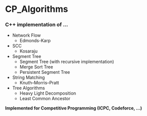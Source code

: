 # CP_Algorithms
### C++ implementation of ...
- Network Flow
  - Edmonds-Karp
- SCC
  - Kosaraju
- Segment Tree
  - Segment Tree (with recursive implementation)
  - Merge Sort Tree
  - Persistent Segment Tree
- String Matching
  - Knuth–Morris–Pratt
- Tree Algorithms
  - Heavy Light Decomposition
  - Least Common Ancestor

  
**Implemented for Competitive Programming (ICPC, Codeforce, ...)**
